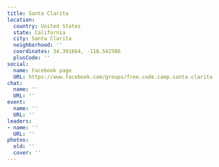 ```yaml
---
title: Santa Clarita
location:
  country: United States
  state: California
  city: Santa Clarita
  neighborhood: ''
  coordinates: 34.391664, -118.542586
  plusCode: ''
social:
  name: Facebook page
  URL: https://www.facebook.com/groups/free.code.camp.santa.clarita
chat:
  name: ''
  URL: ''
event:
  name: ''
  URL: ''
leaders:
- name: ''
  URL: ''
photos:
  old: ''
  cover: ''
---
```

